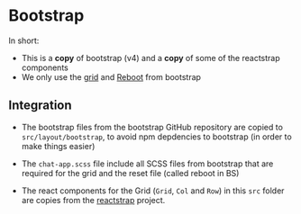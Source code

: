 # Bootstrap

In short:

* This is a **copy** of bootstrap (v4) and a **copy** of some of the reactstrap components
* We only use the [grid](https://getbootstrap.com/docs/4.0/layout/overview/) and [Reboot](https://getbootstrap.com/docs/4.0/getting-started/introduction/#reboot) from bootstrap

## Integration

* The bootstrap files from the bootstrap GitHub repository are copied to `src/layout/bootstrap`, to avoid
  npm depdencies to bootstrap (in order to make things easier)

* The `chat-app.scss` file include all SCSS files from bootstrap that are required for the
  grid and the reset file (called reboot in BS)

* The react components for the Grid (`Grid`, `Col` and `Row`) in this `src` folder are copies from the [reactstrap](https://github.com/reactstrap/reactstrap) project.
